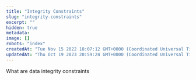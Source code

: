 ```yaml
---
title: "Integrity Constraints"
slug: "integrity-constraints"
excerpt: ""
hidden: true
metadata: 
image: []
robots: "index"
createdAt: "Tue Nov 15 2022 18:07:12 GMT+0000 (Coordinated Universal Time)"
updatedAt: "Thu Oct 19 2023 20:59:24 GMT+0000 (Coordinated Universal Time)"
---
```

What are data integrity constraints